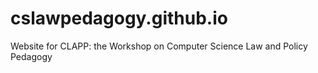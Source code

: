 # cslawpedagogy.github.io
Website for CLAPP: the Workshop on Computer Science Law and Policy Pedagogy
